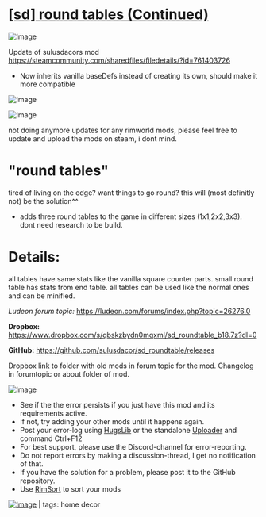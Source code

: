 # [[sd] round tables (Continued)](https://steamcommunity.com/sharedfiles/filedetails/?id=2617488592)

![Image](https://i.imgur.com/buuPQel.png)

Update of sulusdacors mod
https://steamcommunity.com/sharedfiles/filedetails/?id=761403726

- Now inherits vanilla baseDefs instead of creating its own, should make it more compatible

![Image](https://i.imgur.com/pufA0kM.png)
	
![Image](https://i.imgur.com/Z4GOv8H.png)

not doing anymore updates for any rimworld mods, please feel free to update and upload the mods on steam, i dont mind.

# "round tables"

	
tired of living on the edge? want things to go round? this will (most definitly not) be the solution^^
	
- adds three round tables to the game in different sizes (1x1,2x2,3x3). dont need research to be build.
	
# Details:


all tables have same stats like the vanilla square counter parts. small round table has stats from end table. all tables can be used like the normal ones and can be minified.

*Ludeon forum topic:*
https://ludeon.com/forums/index.php?topic=26276.0

**Dropbox:** https://www.dropbox.com/s/qbskzbydn0mqxml/sd_roundtable_b18.7z?dl=0

**GitHub:** https://github.com/sulusdacor/sd_roundtable/releases

Dropbox link to folder with old mods in forum topic for the mod.
Changelog in forumtopic or about folder of mod.

![Image](https://i.imgur.com/PwoNOj4.png)



-  See if the the error persists if you just have this mod and its requirements active.
-  If not, try adding your other mods until it happens again.
-  Post your error-log using [HugsLib](https://steamcommunity.com/workshop/filedetails/?id=818773962) or the standalone [Uploader](https://steamcommunity.com/sharedfiles/filedetails/?id=2873415404) and command Ctrl+F12
-  For best support, please use the Discord-channel for error-reporting.
-  Do not report errors by making a discussion-thread, I get no notification of that.
-  If you have the solution for a problem, please post it to the GitHub repository.
-  Use [RimSort](https://github.com/RimSort/RimSort/releases/latest) to sort your mods

 

[![Image](https://img.shields.io/github/v/release/emipa606/SDRoundTables?label=latest%20version&style=plastic&color=9f1111&labelColor=black)](https://steamcommunity.com/sharedfiles/filedetails/changelog/2617488592) | tags:  home decor
